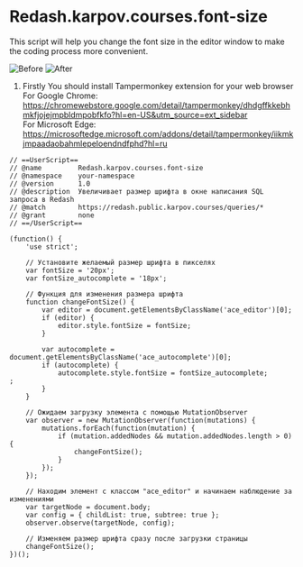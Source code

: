 # Redash.karpov.courses.font-size
This script will help you change the font size in the editor window to make the coding process more convenient.

![Before](Redash_fonts_size_before.png "Before")
![After](Redash_fonts_size_after.png "After")

1. Firstly You should install Tampermonkey extension for your web browser  
   For Google Chrome: https://chromewebstore.google.com/detail/tampermonkey/dhdgffkkebhmkfjojejmpbldmpobfkfo?hl=en-US&utm_source=ext_sidebar  
   For Microsoft Edge: https://microsoftedge.microsoft.com/addons/detail/tampermonkey/iikmkjmpaadaobahmlepeloendndfphd?hl=ru  


```
// ==UserScript==
// @name         Redash.karpov.courses.font-size
// @namespace    your-namespace
// @version      1.0
// @description  Увеличивает размер шрифта в окне написания SQL запроса в Redash
// @match        https://redash.public.karpov.courses/queries/*
// @grant        none
// ==/UserScript==

(function() {
    'use strict';

    // Установите желаемый размер шрифта в пикселях
    var fontSize = '20px';
    var fontSize_autocomplete = '18px';

    // Функция для изменения размера шрифта
    function changeFontSize() {
        var editor = document.getElementsByClassName('ace_editor')[0];
        if (editor) {
            editor.style.fontSize = fontSize;
        }

        var autocomplete = document.getElementsByClassName('ace_autocomplete')[0];
        if (autocomplete) {
            autocomplete.style.fontSize = fontSize_autocomplete;
;
        }
    }

    // Ожидаем загрузку элемента с помощью MutationObserver
    var observer = new MutationObserver(function(mutations) {
        mutations.forEach(function(mutation) {
            if (mutation.addedNodes && mutation.addedNodes.length > 0) {
                changeFontSize();
            }
        });
    });

    // Находим элемент с классом "ace_editor" и начинаем наблюдение за изменениями
    var targetNode = document.body;
    var config = { childList: true, subtree: true };
    observer.observe(targetNode, config);

    // Изменяем размер шрифта сразу после загрузки страницы
    changeFontSize();
})();
```

